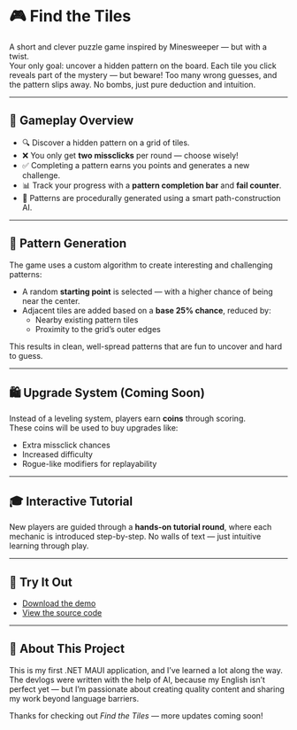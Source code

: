 # 🎮 Find the Tiles

A short and clever puzzle game inspired by Minesweeper — but with a twist.  
Your only goal: uncover a hidden pattern on the board. Each tile you click reveals part of the mystery — but beware! Too many wrong guesses, and the pattern slips away. No bombs, just pure deduction and intuition.

---

## 🧠 Gameplay Overview

- 🔍 Discover a hidden pattern on a grid of tiles.
- ❌ You only get **two missclicks** per round — choose wisely!
- ✅ Completing a pattern earns you points and generates a new challenge.
- 📊 Track your progress with a **pattern completion bar** and **fail counter**.
- 🧩 Patterns are procedurally generated using a smart path-construction AI.

---

## 🧬 Pattern Generation

The game uses a custom algorithm to create interesting and challenging patterns:

- A random **starting point** is selected — with a higher chance of being near the center.
- Adjacent tiles are added based on a **base 25% chance**, reduced by:
  - Nearby existing pattern tiles
  - Proximity to the grid’s outer edges

This results in clean, well-spread patterns that are fun to uncover and hard to guess.

---

## 🛍️ Upgrade System (Coming Soon)

Instead of a leveling system, players earn **coins** through scoring.  
These coins will be used to buy upgrades like:
- Extra missclick chances
- Increased difficulty
- Rogue-like modifiers for replayability

---

## 🎓 Interactive Tutorial

New players are guided through a **hands-on tutorial round**, where each mechanic is introduced step-by-step. No walls of text — just intuitive learning through play.

---

## 🚀 Try It Out

- [Download the demo](https://github.com/kallioderso/FindTheTiles/releases/tag/demo)
- [View the source code](https://github.com/kallioderso/FindTheTiles)

---

## 🤖 About This Project

This is my first .NET MAUI application, and I’ve learned a lot along the way.  
The devlogs were written with the help of AI, because my English isn’t perfect yet — but I’m passionate about creating quality content and sharing my work beyond language barriers.

Thanks for checking out *Find the Tiles* — more updates coming soon!
